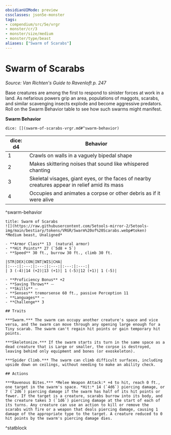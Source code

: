 ```yaml
---
obsidianUIMode: preview
cssclasses: json5e-monster
tags:
- compendium/src/5e/vrgr
- monster/cr/3
- monster/size/medium
- monster/type/beast
aliases: ["Swarm of Scarabs"]
---
```

# Swarm of Scarabs
*Source: Van Richten's Guide to Ravenloft p. 247*  

Base creatures are among the first to respond to sinister forces at work in a land. As nefarious powers grip an area, populations of maggots, scarabs, and similar scavenging insects explode and become aggressive predators. Roll on the Swarm Behavior table to see how such swarms might manifest.

**Swarm Behavior**

`dice: [](swarm-of-scarabs-vrgr.md#^swarm-behavior)`

| dice: d4 | Behavior |
|----------|----------|
| 1 | Crawls on walls in a vaguely bipedal shape |
| 2 | Makes skittering noises that sound like whispered chanting |
| 3 | Skeletal visages, giant eyes, or the faces of nearby creatures appear in relief amid its mass |
| 4 | Occupies and animates a corpse or other debris as if it were alive |
^swarm-behavior

```ad-statblock
title: Swarm of Scarabs
![](https://raw.githubusercontent.com/5etools-mirror-2/5etools-img/main/bestiary/tokens/VRGR/Swarm%20of%20Scarabs.webp#token)
*Medium beast, Unaligned*

- **Armor Class** 13  (natural armor)
- **Hit Points** 27 (`5d8 + 5`)
- **Speed** 30 ft., burrow 30 ft., climb 30 ft.

|STR|DEX|CON|INT|WIS|CHA|
|:---:|:---:|:---:|:---:|:---:|:---:|
| 3 (-4)|14 (+2)|13 (+1)| 1 (-5)|12 (+1)| 1 (-5)|

- **Proficiency Bonus** +2
- **Saving Throws** ⏤
- **Skills** ⏤
- **Senses** tremorsense 60 ft., passive Perception 11
- **Languages** —
- **Challenge** 3

## Traits

***Swarm.*** The swarm can occupy another creature's space and vice versa, and the swarm can move through any opening large enough for a Tiny scarab. The swarm can't regain hit points or gain temporary hit points.

***Skeletonize.*** If the swarm starts its turn in the same space as a dead creature that is Large or smaller, the corpse is destroyed, leaving behind only equipment and bones (or exoskeleton).

***Spider Climb.*** The swarm can climb difficult surfaces, including upside down on ceilings, without needing to make an ability check.

## Actions

***Ravenous Bites.*** *Melee Weapon Attack:* +4 to hit, reach 0 ft., one target in the swarm's space. *Hit:* 14 (`4d6`) piercing damage, or 7 (`2d6`) piercing damage if the swarm has half of its hit points or fewer. If the target is a creature, scarabs burrow into its body, and the creature takes 3 (`1d6`) piercing damage at the start of each of its turns. Any creature can use an action to kill or remove the scarabs with fire or a weapon that deals piercing damage, causing 1 damage of the appropriate type to the target. A creature reduced to 0 hit points by the swarm's piercing damage dies.
```
^statblock